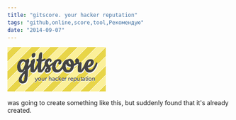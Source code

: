 ```yaml
---
title: "gitscore. your hacker reputation"
tags: "github,online,score,tool,Рекомендую"
date: "2014-09-07"
---
```


[![](images/Screenshot-2014-09-07-14.41.59.png "gitscore")](http://gitscore.com/)

was going to create something like this, but suddenly found that it's already created.
